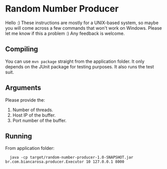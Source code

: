 # Random Number Producer

Hello :) 
These instructions are mostly for a UNIX-based system, so maybe you will come across a few commands that won't work on Windows. Please let me know if this a problem :)
Any feedback is welcome.

## Compiling

You can use ``mvn package`` straight from the application folder.
It only depends on the JUnit package for testing purposes.
It also runs the test suit.


## Arguments
Please provide the:
1. Number of threads.
2. Host IP of the buffer.
3. Port number of the buffer.

## Running
From application folder:

```
  java -cp target/random-number-producer-1.0-SNAPSHOT.jar br.com.biancarosa.producer.Executor 10 127.0.0.1 8000

```
